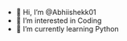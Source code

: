 - 👋 Hi, I’m @Abhiishekk01
- 👀 I’m interested in Coding
- 🌱 I’m currently learning Python

<!---
Abhiishekk01/Abhiishekk01 is a ✨ special ✨ repository because its `README.md` (this file) appears on your GitHub profile.
You can click the Preview link to take a look at your changes.
--->
